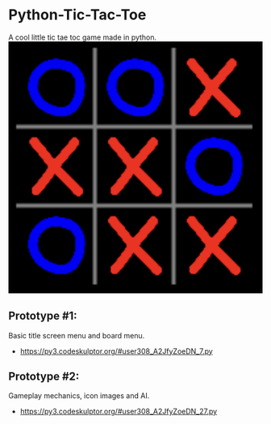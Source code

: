 # Python-Tic-Tac-Toe
A cool little tic tae toc game made in python.
![Game icon](https://raw.githubusercontent.com/RXCodes/Python-Tic-Tac-Toe/main/images/Icon.jpg)

## Prototype #1:
Basic title screen menu and board menu.
- https://py3.codeskulptor.org/#user308_A2JfyZoeDN_7.py

## Prototype #2:
Gameplay mechanics, icon images and AI.
- https://py3.codeskulptor.org/#user308_A2JfyZoeDN_27.py
